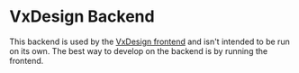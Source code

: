 # VxDesign Backend

This backend is used by the [VxDesign frontend](../frontend) and isn't intended
to be run on its own. The best way to develop on the backend is by running the
frontend.
